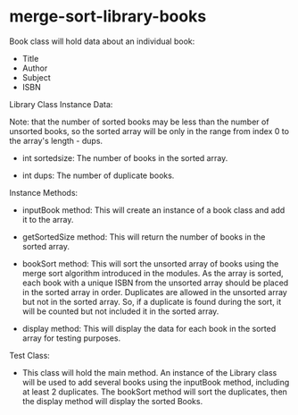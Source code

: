 # merge-sort-library-books

Book class will hold data about an individual book:

 - Title
 - Author
 - Subject
 - ISBN


Library Class Instance Data: 

Note: that the number of sorted books may be less than the number of unsorted books, so the sorted array will be only in the range from index 0 to the array's length - dups.

 - int sortedsize: The number of books in the sorted array.

 - int dups: The number of duplicate books.

Instance Methods:

 - inputBook method: This will create an instance of a book class and add it to the array.

 - getSortedSize method: This will return the number of books in the sorted array.

 - bookSort method:  This will sort the unsorted array of books using the merge sort algorithm introduced in the modules.  As the array is sorted, each book with a unique ISBN from the unsorted array should be placed in the sorted array in order.  Duplicates are allowed in the unsorted array but not in the sorted array. So, if a duplicate is found during the sort, it will be counted but not included it in the sorted array.

 - display method: This will display the data for each book in the sorted array for testing purposes.


Test Class:

 - This class will hold the main method. An instance of the Library class will be used to add several books using the inputBook method, including at least 2 duplicates. The bookSort method will sort the duplicates, then the display method will display the sorted Books. 
